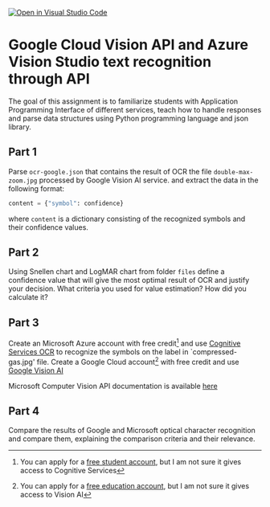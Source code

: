 [![Open in Visual Studio Code](https://classroom.github.com/assets/open-in-vscode-718a45dd9cf7e7f842a935f5ebbe5719a5e09af4491e668f4dbf3b35d5cca122.svg)](https://classroom.github.com/online_ide?assignment_repo_id=11160913&assignment_repo_type=AssignmentRepo)
# Google Cloud Vision API and Azure Vision Studio text recognition through API

The goal of this assignment is to familiarize students with Application Programming Interface of different services, teach how to handle responses and parse data structures using Python programming language and json library.

## Part 1
Parse `ocr-google.json` that contains the result of OCR the file `double-max-zoom.jpg` processed by Google Vision AI service. and extract the data in the following format:
```python
content = {"symbol": confidence}
```
where `content` is a dictionary consisting of the recognized symbols and their confidence values.

## Part 2
Using Snellen chart and LogMAR chart from folder `files` define a confidence value that will give the most optimal result of OCR and justify your decision. What criteria you used for value estimation? How did you calculate it?

## Part 3
Create an Microsoft Azure account with free credit[^1] and use [Cognitive Services OCR](https://portal.vision.cognitive.azure.com/gallery/ocr) to recognize the symbols on the label in `compressed-gas.jpg' file.
Create a Google Cloud account[^2] with free credit and use [Google Vision AI](https://cloud.google.com/vision/)

Microsoft Computer Vision API documentation is available [here](https://centraluseuap.dev.cognitive.microsoft.com/docs/services/unified-vision-apis-public-preview-2023-02-01-preview/operations/61d65934cd35050c20f73ab6)

## Part 4
Compare the results of Google and Microsoft optical character recognition and compare them, explaining the comparison criteria and their relevance.

[^1]: You can apply for a [free student account](https://azure.microsoft.com/en-us/free/students/), but I am not sure it gives access to Cognitive Services
[^2]: You can apply for a [free education account](https://edu.google.com/programs/benefits/students/), but I am not sure it gives access to Vision AI

